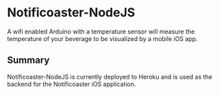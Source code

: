 #  Notificoaster-NodeJS

A wifi enabled Arduino with a temperature sensor will measure the temperature of your beverage to be visualized by a mobile iOS app.

## Summary

Notificoaster-NodeJS is currently deployed to Heroku and is used as the backend for the Notificoaster iOS application.
